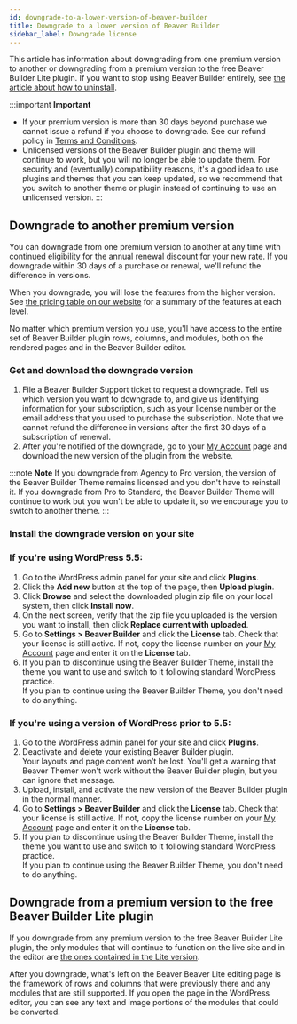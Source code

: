 ```yaml
---
id: downgrade-to-a-lower-version-of-beaver-builder
title: Downgrade to a lower version of Beaver Builder
sidebar_label: Downgrade license
---
```


This article has information about downgrading from one premium version to
another or downgrading from a premium version to the free Beaver Builder Lite
plugin. If you want to stop using Beaver Builder entirely, see [the article about  how to uninstall](/beaver-builder/troubleshooting/updates-license/uninstall-or-deactivate-the-beaver-builder-plugin/#uninstall-beaver-builder-plugin-and-settings.md).

:::important **Important**
  * If your premium version is more than 30 days beyond purchase we cannot issue a refund if you choose to downgrade. See our refund policy in [Terms and Conditions](https://www.wpbeaverbuilder.com/terms-and-conditions/).
  * Unlicensed versions of the Beaver Builder plugin and theme will continue to work, but you will no longer be able to update them. For security and (eventually) compatibility reasons, it's a good idea to use plugins and themes that you can keep updated, so we recommend that you switch to another theme or plugin instead of continuing to use an unlicensed version.
:::

## Downgrade to another premium version

You can downgrade from one premium version to another at any time with
continued eligibility for the annual renewal discount for your new rate. If
you downgrade within 30 days of a purchase or renewal, we'll refund the
difference in versions.

When you downgrade, you will lose the features from the higher version. See
[the pricing table on our website](https://www.wpbeaverbuilder.com/pricing/)
for a summary of the features at each level.

No matter which premium version you use, you'll have access to the entire set
of Beaver Builder plugin rows, columns, and modules, both on the rendered
pages and in the Beaver Builder editor.

### Get and download the downgrade version

  1. File a Beaver Builder Support ticket to request a downgrade. Tell us which version you want to downgrade to, and give us identifying information for your subscription, such as your license number or the email address that you used to purchase the subscription. Note that we cannot refund the difference in versions after the first 30 days of a subscription of renewal.
  2. After you're notified of the downgrade, go to your [My Account](https://www.wpbeaverbuilder.com/my-account/) page and download the new version of the plugin from the website.  

:::note **Note**
If you downgrade from Agency to Pro version, the version of the Beaver Builder
Theme remains licensed and you don't have to reinstall it. If you downgrade
from Pro to Standard, the Beaver Builder Theme will continue to work but you
won't be able to update it, so we encourage you to switch to another theme.
:::

### Install the downgrade version on your site

### If you're using WordPress 5.5:

1. Go to the WordPress admin panel for your site and click **Plugins**.
2. Click the **Add new** button at the top of the page, then **Upload plugin**.
3. Click **Browse** and select the downloaded plugin zip file on your local system, then click **Install now**.
3. On the next screen, verify that the zip file you uploaded is the version you want to install, then click **Replace current with uploaded**.
4. Go to **Settings > Beaver Builder** and click the **License** tab. Check that your license is still active. If not, copy the license number on your [My Account](https://www.wpbeaverbuilder.com/my-account/) page and enter it on the **License** tab.
5. If you plan to discontinue using the Beaver Builder Theme, install the theme you want to use and switch to it following standard WordPress practice.   
If you plan to continue using the Beaver Builder Theme, you don't need to do anything.


### If you're using a version of WordPress prior to 5.5:

1. Go to the WordPress admin panel for your site and click **Plugins**.
2. Deactivate and delete your existing Beaver Builder plugin.  
  Your layouts and page content won’t be lost. You'll get a warning that Beaver Themer won't work without the Beaver Builder plugin, but you can ignore that message.
3. Upload, install, and activate the new version of the Beaver Builder plugin in the normal manner.
4. Go to **Settings > Beaver Builder** and click the **License** tab. Check that your license is still active. If not, copy the license number on your [My Account](https://www.wpbeaverbuilder.com/my-account/) page and enter it on the **License** tab.
5. If you plan to discontinue using the Beaver Builder Theme, install the theme you want to use and switch to it following standard WordPress practice.   
If you plan to continue using the Beaver Builder Theme, you don't need to do anything.

## Downgrade from a premium version to the free Beaver Builder Lite plugin

If you downgrade from any premium version to the free Beaver Builder Lite
plugin, the only modules that will continue to function on the live site and
in the editor are [the ones contained in the Lite version](/general/pre-sales/difference-between-free-and-premium-versions.md). 

After you downgrade, what's left on the
Beaver Beaver Lite editing page is the framework of rows and columns that were
previously there and any modules that are still supported. If you open the page in the WordPress editor, you can see any text and image portions of the
modules that could be converted. 

